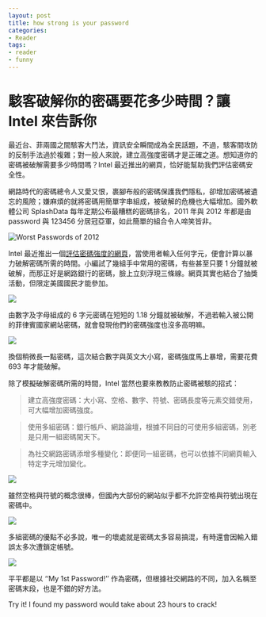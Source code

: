```yaml
---
layout: post
title: how strong is your password
categories:
- Reader
tags:
- reader
- funny
---
```


駭客破解你的密碼要花多少時間？讓 Intel 來告訴你
===

最近台、菲兩國之間駭客大鬥法，資訊安全瞬間成為全民話題，不過，駭客間攻防的反制手法過於複雜；對一般人來說，建立高強度密碼才是正確之道。想知道你的密碼被破解需要多少時間嗎？Intel 最近推出的網頁，恰好能幫助我們評估密碼安全性。

網路時代的密碼總令人又愛又恨，裹腳布般的密碼保護我們隱私，卻增加密碼被遺忘的風險；嫌麻煩的就將密碼用簡單字串組成，被破解的危機也大幅增加。國外軟體公司 SplashData 每年定期公布最糟糕的密碼排名，2011 年與 2012 年都是由 password 與 123456 分居冠亞軍，如此簡單的組合令人啼笑皆非。


![Worst Passwords of 2012](http://cdn.inside.com.tw/wp-content/uploads/2013/05/a42702fab89b8797c07a46ac0bbebfba.png)


Intel 最近推出一個[評估密碼強度的網頁](https://www-ssl.intel.com/content/www/us/en/forms/passwordwin.html)，當使用者輸入任何字元，便會計算以暴力破解密碼所需的時間。小編試了幾組手中常用的密碼，有些甚至只要 1 分鐘就被破解，而那正好是網路銀行的密碼，臉上立刻浮現三條線。網頁其實也結合了抽獎活動，但限定美國國民才能參加。


![](http://cdn.inside.com.tw/wp-content/uploads/2013/05/001.png)


由數字及字母組成的 6 字元密碼在短短的 1.18 分鐘就被破解，不過若輸入被公開的菲律賓國家網站密碼，就會發現他們的密碼強度也沒多高明嘛。


![](http://cdn.inside.com.tw/wp-content/uploads/2013/05/002.png)


換個稍微長一點密碼，這次結合數字與英文大小寫，密碼強度馬上暴增，需要花費 693 年才能破解。


除了模擬破解密碼所需的時間，Intel 當然也要來教教防止密碼被駭的招式：


>建立高強度密碼：大小寫、空格、數字、符號、密碼長度等元素交錯使用，可大幅增加密碼強度。

>使用多組密碼：銀行帳戶、網路論壇，根據不同目的可使用多組密碼，別老是只用一組密碼闖天下。

>為社交網路密碼添增多種變化：即便同一組密碼，也可以依據不同網頁輸入特定字元增加變化。


![](http://cdn.inside.com.tw/wp-content/uploads/2013/05/003.png)


雖然空格與符號的概念很棒，但國內大部份的網站似乎都不允許空格與符號出現在密碼中。


![](http://cdn.inside.com.tw/wp-content/uploads/2013/05/004.png)


多組密碼的優點不必多說，唯一的壞處就是密碼太多容易搞混，有時還會因輸入錯誤太多次遭鎖定帳號。


![](http://cdn.inside.com.tw/wp-content/uploads/2013/05/005.png)


平平都是以 ‘‘My 1st Password!’’ 作為密碼，但根據社交網路的不同，加入名稱至密碼末段，也是不錯的好方法。


Try it! I found my password would take about 23 hours to crack!
